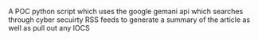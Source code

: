 A POC python script which uses the google gemani api which searches through cyber secuirty RSS feeds to generate a summary of the article as well as pull out any IOCS
